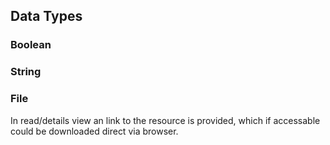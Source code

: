 ## Data Types


### Boolean


### String


### File

In read/details view an link to the resource is provided, which if accessable could be downloaded direct via browser.